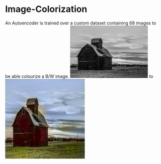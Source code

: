 # Image-Colorization 

An Autoencoder is trained over a custom dataset containing 68 images to be able colourize a B/W image.
<img src="https://github.com/ChiragChauhan4579/Image-Colorization/blob/main/images/b2.jpg" alt="drawing" width="250"/> to ![image2](https://github.com/ChiragChauhan4579/Image-Colorization/blob/main/images/result.jpg)


